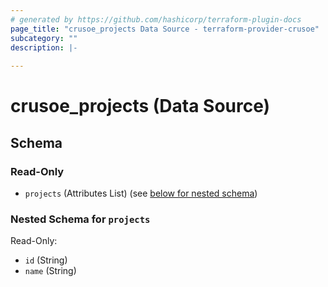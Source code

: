 ```yaml
---
# generated by https://github.com/hashicorp/terraform-plugin-docs
page_title: "crusoe_projects Data Source - terraform-provider-crusoe"
subcategory: ""
description: |-
  
---
```


# crusoe_projects (Data Source)





<!-- schema generated by tfplugindocs -->
## Schema

### Read-Only

- `projects` (Attributes List) (see [below for nested schema](#nestedatt--projects))

<a id="nestedatt--projects"></a>
### Nested Schema for `projects`

Read-Only:

- `id` (String)
- `name` (String)
